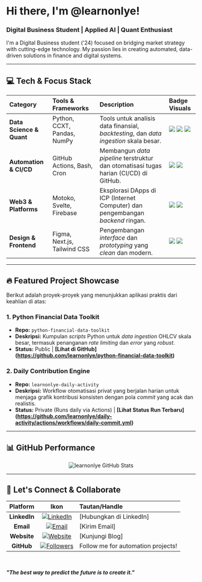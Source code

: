 # Hi there, I'm @learnonlye!

<h3 align="left">Digital Business Student | Applied AI | Quant Enthusiast</h3>

I'm a Digital Business student ('24) focused on bridging market strategy with cutting-edge technology. My passion lies in creating automated, data-driven solutions in finance and digital systems.

---

## 💻 Tech & Focus Stack

| Category | Tools & Frameworks | Description | Badge Visuals |
| :--- | :--- | :--- | :--- |
| **Data Science & Quant** | Python, CCXT, Pandas, NumPy | Tools untuk analisis data finansial, *backtesting*, dan *data ingestion* skala besar. | ![](https://img.shields.io/badge/Python-3670A0?style=flat-square&logo=python&logoColor=white) ![](https://img.shields.io/badge/Pandas-150458?style=flat-square&logo=pandas&logoColor=white) ![](https://img.shields.io/badge/NumPy-013243?style=flat-square&logo=numpy&logoColor=white) |
| **Automation & CI/CD** | GitHub Actions, Bash, Cron | Membangun *data pipeline* terstruktur dan otomatisasi tugas harian (CI/CD) di GitHub. | ![](https://img.shields.io/badge/GitHub%20Actions-2088FF?style=flat-square&logo=githubactions&logoColor=white) ![](https://img.shields.io/badge/Bash-4EAA25?style=flat-square&logo=gnubash&logoColor=white) |
| **Web3 & Platforms** | Motoko, Svelte, Firebase | Eksplorasi DApps di ICP (Internet Computer) dan pengembangan *backend* ringan. | ![](https://img.shields.io/badge/Firebase-FFCA28?style=flat-square&logo=firebase&logoColor=black) ![](https://img.shields.io/badge/Svelte-FF3E00?style=flat-square&logo=svelte&logoColor=white) |
| **Design & Frontend** | Figma, Next.js, Tailwind CSS | Pengembangan *interface* dan *prototyping* yang *clean* dan modern. | ![](https://img.shields.io/badge/Next.js-000000?style=flat-square&logo=next.js&logoColor=white) ![](https://img.shields.io/badge/Tailwind%20CSS-06B6D4?style=flat-square&logo=tailwindcss&logoColor=white) |

---

## 🔥 Featured Project Showcase

Berikut adalah proyek-proyek yang menunjukkan aplikasi praktis dari keahlian di atas:

### 1. Python Financial Data Toolkit
* **Repo:** `python-financial-data-toolkit`
* **Deskripsi:** Kumpulan *scripts* Python untuk *data ingestion* OHLCV skala besar, termasuk penanganan *rate limiting* dan *error* yang *robust*.
* **Status:** Public | **[Lihat di GitHub] (https://github.com/learnonlye/python-financial-data-toolkit)**

### 2. Daily Contribution Engine
* **Repo:** `learnonlye-daily-activity`
* **Deskripsi:** Workflow otomatisasi privat yang berjalan harian untuk menjaga grafik kontribusi konsisten dengan pola *commit* yang acak dan realistis.
* **Status:** Private (Runs daily via Actions) | **[Lihat Status Run Terbaru] (https://github.com/learnonlye/daily-activity/actions/workflows/daily-commit.yml)**

---

## 📊 GitHub Performance

<p align="center">
  <img src="https://github-readme-stats.vercel.app/api?username=learnonlye&show_icons=true&theme=default&hide_border=true&include_all_commits=true&custom_title=Statistik%20Kontribusi%20(Fortotest)" alt="learnonlye GitHub Stats" />
</p>

---

## 💬 Let's Connect & Collaborate

| Platform | Ikon | Tautan/Handle |
| :---: | :---: | :--- |
| **LinkedIn** | [![LinkedIn](https://img.shields.io/badge/LinkedIn-0077B5?style=flat-square&logo=linkedin&logoColor=white)](https://www.linkedin.com/in/YOUR_LINKEDIN_USERNAME) | [Hubungkan di LinkedIn] |
| **Email** | [![Email](https://img.shields.io/badge/Email-D14836?style=flat-square&logo=gmail&logoColor=white)](mailto:YOUR_EMAIL@gmail.com) | [Kirim Email] |
| **Website** | [![Website](https://img.shields.io/badge/Blog-1E40FF?style=flat-square&logo=wordpress&logoColor=white)](https://edwardsamuel.wordpress.com) | [Kunjungi Blog] |
| **GitHub** | [![Followers](https://img.shields.io/github/followers/learnonlye?style=social)](https://github.com/learnonlye?tab=followers) | Follow me for automation projects! |

<br>

***"The best way to predict the future is to create it."***
